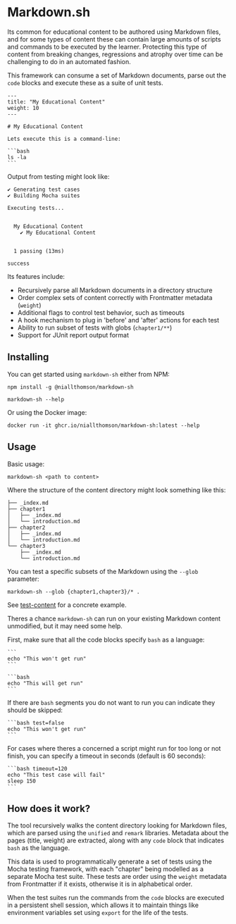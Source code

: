 # Markdown.sh

Its common for educational content to be authored using Markdown files, and for some types of content these can contain large amounts of scripts and commands to be executed by the learner. Protecting this type of content from breaking changes, regressions and atrophy over time can be challenging to do in an automated fashion.

This framework can consume a set of Markdown documents, parse out the `code` blocks and execute these as a suite of unit tests.

````
---
title: "My Educational Content"
weight: 10
---

# My Educational Content

Lets execute this is a command-line:

```bash
ls -la
```
````

Output from testing might look like:

```
✔ Generating test cases
✔ Building Mocha suites

Executing tests...


  My Educational Content
    ✔ My Educational Content


  1 passing (13ms)

success
```

Its features include:
- Recursively parse all Markdown documents in a directory structure
- Order complex sets of content correctly with Frontmatter metadata (`weight`)
- Additional flags to control test behavior, such as timeouts
- A hook mechanism to plug in 'before' and 'after' actions for each test
- Ability to run subset of tests with globs (`chapter1/**`)
- Support for JUnit report output format

## Installing

You can get started using `markdown-sh` either from NPM:

```
npm install -g @niallthomson/markdown-sh

markdown-sh --help
```

Or using the Docker image:

```
docker run -it ghcr.io/niallthomson/markdown-sh:latest --help
```

## Usage

Basic usage:

```
markdown-sh <path to content>
```

Where the structure of the content directory might look something like this:

```
├── _index.md
├── chapter1
│   ├── _index.md
│   └── introduction.md
├── chapter2
│   ├── _index.md
│   └── introduction.md
└── chapter3
    ├── _index.md
    └── introduction.md
```

You can test a specific subsets of the Markdown using the `--glob` parameter:

```
markdown-sh --glob {chapter1,chapter3}/* .
```

See [test-content](./test-content) for a concrete example.

Theres a chance `markdown-sh` can run on your existing Markdown content unmodified, but it may need some help.

First, make sure that all the code blocks specify `bash` as a language:

````
```
echo "This won't get run"
```

```bash
echo "This will get run"
```
````

If there are `bash` segments you do not want to run you can indicate they should be skipped:

````
```bash test=false
echo "This won't get run"
```
````

For cases where theres a concerned a script might run for too long or not finish, you can specify a timeout in seconds (default is 60 seconds):

````
```bash timeout=120
echo "This test case will fail"
sleep 150
```
````

## How does it work?

The tool recursively walks the content directory looking for Markdown files, which are parsed using the `unified` and `remark` libraries. Metadata about the pages (title, weight) are extracted, along with any `code` block that indicates `bash` as the language.

This data is used to programmatically generate a set of tests using the Mocha testing framework, with each "chapter" being modelled as a separate Mocha test suite. These tests are order using the `weight` metadata from Frontmatter if it exists, otherwise it is in alphabetical order.

When the test suites run the commands from the `code` blocks are executed in a persistent shell session, which allows it to maintain things like environment variables set using `export` for the life of the tests.
